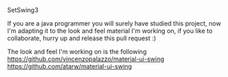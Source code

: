 SetSwing3

If you are a java programmer you will surely have studied this project, now I'm adapting it to the look and feel material I'm working on, if you like to collaborate, hurry up and release this pull request :)

The look and feel I'm working on is the following
https://github.com/vincenzopalazzo/material-ui-swing
https://github.com/atarw/material-ui-swing
